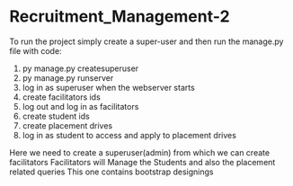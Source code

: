 # Recruitment_Management-2
To run the project simply create a super-user and then run the manage.py file with code:
1. py manage.py createsuperuser
2. py manage.py runserver
3. log in as superuser when the webserver starts
4. create facilitators ids
5. log out and log in as facilitators
6. create student ids
7. create placement drives
8. log in as student to access and apply to placement drives<br>

Here we need to create a superuser(admin) from which we can create facilitators 
Facilitators will Manage the Students and also the placement related queries
This one contains bootstrap designings

